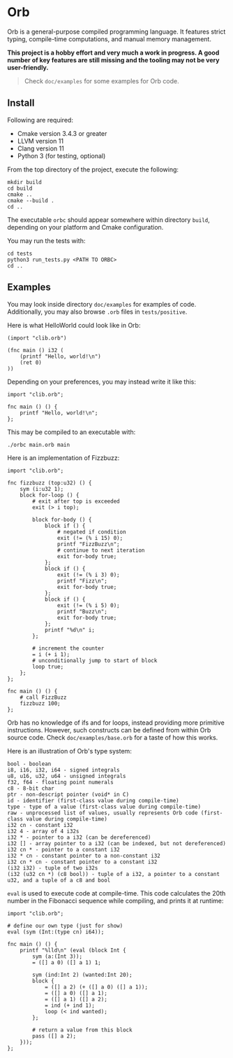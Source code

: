 # Orb

Orb is a general-purpose compiled programming language. It features strict typing, compile-time computations, and manual memory management.

**This project is a hobby effort and very much a work in progress. A good number of key features are still missing and the tooling may not be very user-friendly.**

> Check `doc/examples` for some examples for Orb code.

## Install

Following are required:
 - Cmake version 3.4.3 or greater
 - LLVM version 11
 - Clang version 11
 - Python 3 (for testing, optional)

From the top directory of the project, execute the following:

```
mkdir build
cd build
cmake ..
cmake --build .
cd ..
```

The executable `orbc` should appear somewhere within directory `build`, depending on your platform and Cmake configuration.

You may run the tests with:

```
cd tests
python3 run_tests.py <PATH TO ORBC>
cd ..
```

## Examples

You may look inside directory `doc/examples` for examples of code. Additionally, you may also browse `.orb` files in `tests/positive`.

Here is what HelloWorld could look like in Orb:

```
(import "clib.orb")

(fnc main () i32 (
    (printf "Hello, world!\n")
    (ret 0)
))
```

Depending on your preferences, you may instead write it like this:

```
import "clib.orb";

fnc main () () {
    printf "Hello, world!\n";
};
```

This may be compiled to an executable with:

```
./orbc main.orb main
```

Here is an implementation of Fizzbuzz:

```
import "clib.orb";

fnc fizzbuzz (top:u32) () {
    sym (i:u32 1);
    block for-loop () {
        # exit after top is exceeded
        exit (> i top);

        block for-body () {
            block if () {
                # negated if condition
                exit (!= (% i 15) 0);
                printf "FizzBuzz\n";
                # continue to next iteration
                exit for-body true;
            };
            block if () {
                exit (!= (% i 3) 0);
                printf "Fizz\n";
                exit for-body true;
            };
            block if () {
                exit (!= (% i 5) 0);
                printf "Buzz\n";
                exit for-body true;
            };
            printf "%d\n" i;
        };

        # increment the counter
        = i (+ i 1);
        # unconditionally jump to start of block
        loop true;
    };
};

fnc main () () {
    # call FizzBuzz
    fizzbuzz 100;
};
```

Orb has no knowledge of ifs and for loops, instead providing more primitive instructions. However, such constructs can be defined from within Orb source code. Check `doc/examples/base.orb` for a taste of how this works.

Here is an illustration of Orb's type system:

```
bool - boolean
i8, i16, i32, i64 - signed integrals
u8, u16, u32, u64 - unsigned integrals
f32, f64 - floating point numerals
c8 - 8-bit char
ptr - non-descript pointer (void* in C)
id - identifier (first-class value during compile-time)
type - type of a value (first-class value during compile-time)
raw - unprocessed list of values, usually represents Orb code (first-class value during compile-time)
i32 cn - constant i32
i32 4 - array of 4 i32s
i32 * - pointer to a i32 (can be dereferenced)
i32 [] - array pointer to a i32 (can be indexed, but not dereferenced)
i32 cn * - pointer to a constant i32
i32 * cn - constant pointer to a non-constant i32
i32 cn * cn - constant pointer to a constant i32
(i32 i32) - tuple of two i32s
(i32 (u32 cn *) (c8 bool)) - tuple of a i32, a pointer to a constant u32, and a tuple of a c8 and bool
```

`eval` is used to execute code at compile-time. This code calculates the 20th number in the Fibonacci sequence while compiling, and prints it at runtime:

```
import "clib.orb";

# define our own type (just for show)
eval (sym (Int:(type cn) i64));

fnc main () () {
    printf "%lld\n" (eval (block Int {
        sym (a:(Int 3));
        = ([] a 0) ([] a 1) 1;

        sym (ind:Int 2) (wanted:Int 20);
        block {
            = ([] a 2) (+ ([] a 0) ([] a 1));
            = ([] a 0) ([] a 1);
            = ([] a 1) ([] a 2);
            = ind (+ ind 1);
            loop (< ind wanted);
        };

        # return a value from this block
        pass ([] a 2);
    }));
};
```
